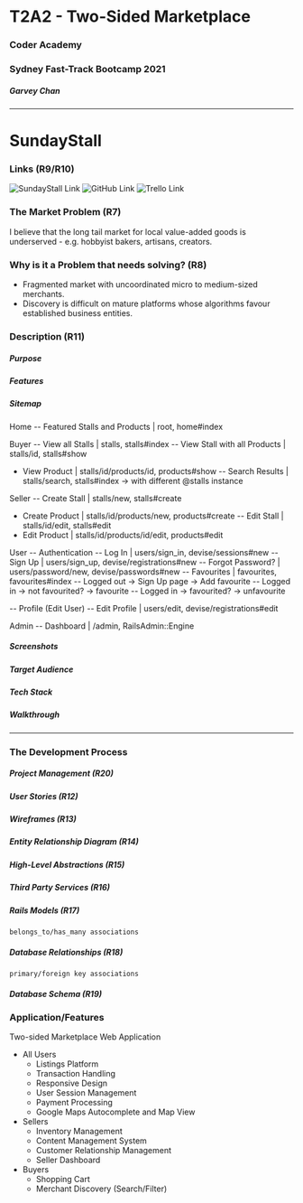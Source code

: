# T2A2 - Two-Sided Marketplace

### Coder Academy
### Sydney Fast-Track Bootcamp 2021

##### Garvey Chan

<hr>

# SundayStall

### Links (R9/R10)

![SundayStall Link](https://sundaystall.herokuapp.com)
![GitHub Link](https://github.com/garveycodes/ca-t2a2-marketplace)
![Trello Link](https://)

### The Market Problem (R7)

I believe that the long tail market for local value-added goods is underserved - e.g. hobbyist bakers, artisans, creators.

### Why is it a Problem that needs solving? (R8)

- Fragmented market with uncoordinated micro to medium-sized merchants.
- Discovery is difficult on mature platforms whose algorithms favour established business entities.

### Description (R11)

##### Purpose


##### Features


##### Sitemap

Home
-- Featured Stalls and Products | root, home#index

Buyer
-- View all Stalls | stalls, stalls#index
-- View Stall with all Products | stalls/id, stalls#show
- View Product | stalls/id/products/id, products#show
-- Search Results | stalls/search, stalls#index -> with different @stalls instance

Seller
-- Create Stall | stalls/new, stalls#create
- Create Product | stalls/id/products/new, products#create
-- Edit Stall | stalls/id/edit, stalls#edit
- Edit Product | stalls/id/products/id/edit, products#edit

User
-- Authentication
  -- Log In | users/sign_in, devise/sessions#new
  -- Sign Up | users/sign_up, devise/registrations#new
  -- Forgot Password? | users/password/new, devise/passwords#new
-- Favourites | favourites, favourites#index
  -- Logged out -> Sign Up page -> Add favourite
  -- Logged in -> not favourited? -> favourite
  -- Logged in -> favourited? -> unfavourite

--   Profile (Edit User)
  -- Edit Profile | users/edit, devise/registrations#edit

Admin
-- Dashboard | /admin, RailsAdmin::Engine

<!-- - Purchases | purchases, purchases#index -->
<!-- - Merchant Insights -->
<!-- - Messaging -->

##### Screenshots


##### Target Audience


##### Tech Stack


##### Walkthrough

<hr>

### The Development Process

##### Project Management (R20)

##### User Stories (R12)

##### Wireframes (R13)

##### Entity Relationship Diagram (R14)

##### High-Level Abstractions (R15)

##### Third Party Services (R16)

##### Rails Models (R17)
`belongs_to/has_many associations`

##### Database Relationships (R18)
`primary/foreign key associations`

##### Database Schema (R19)



### Application/Features

Two-sided Marketplace Web Application

- All Users
  - Listings Platform
  - Transaction Handling
  - Responsive Design
  - User Session Management
  - Payment Processing
  - Google Maps Autocomplete and Map View
- Sellers
  - Inventory Management
  - Content Management System
  - Customer Relationship Management
  - Seller Dashboard
- Buyers
  - Shopping Cart
  - Merchant Discovery (Search/Filter)
